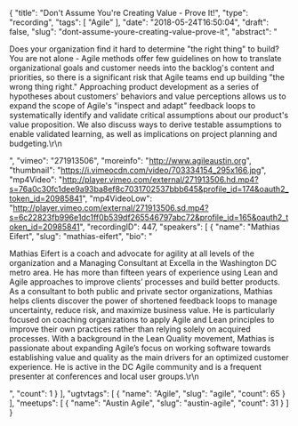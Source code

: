 {
  "title": "Don't Assume You're Creating Value - Prove It!",
  "type": "recording",
  "tags": [
    "Agile"
  ],
  "date": "2018-05-24T16:50:04",
  "draft": false,
  "slug": "dont-assume-youre-creating-value-prove-it",
  "abstract": "<p>Does your organization find it hard to determine \"the right thing\" to build? You are not alone - Agile methods offer few guidelines on how to translate organizational goals and customer needs into the backlog's content and priorities, so there is a significant risk that Agile teams end up building \"the wrong thing right.\" Approaching product development as a series of hypotheses about customers' behaviors and value perceptions allows us to expand the scope of Agile's \"inspect and adapt\" feedback loops to systematically identify and validate critical assumptions about our product's value proposition. We also discuss ways to derive testable assumptions to enable validated learning, as well as implications on project planning and budgeting.\r\n</p>",
  "vimeo": "271913506",
  "moreinfo": "http://www.agileaustin.org",
  "thumbnail": "https://i.vimeocdn.com/video/703334154_295x166.jpg",
  "mp4Video": "http://player.vimeo.com/external/271913506.hd.mp4?s=76a0c30fc1dee9a93ba8ef8c7031702537bbb645&profile_id=174&oauth2_token_id=20985841",
  "mp4VideoLow": "http://player.vimeo.com/external/271913506.sd.mp4?s=6c22823fb996e1dc1ff0b539df265546797abc72&profile_id=165&oauth2_token_id=20985841",
  "recordingID": 447,
  "speakers": [
    {
      "name": "Mathias Eifert",
      "slug": "mathias-eifert",
      "bio": "<p>Mathias Eifert is a coach and advocate for agility at all levels of the organization and a Managing Consultant at Excella in the Washington DC metro area. He has more than fifteen years of experience using Lean and Agile approaches to improve clients’ processes and build better products. As a consultant to both public and private sector organizations, Mathias helps clients discover the power of shortened feedback loops to manage uncertainty, reduce risk, and maximize business value. He is particularly focused on coaching organizations to apply Agile and Lean principles to improve their own practices rather than relying solely on acquired processes. With a background in the Lean Quality movement, Mathias is passionate about expanding Agile’s focus on working software towards establishing value and quality as the main drivers for an optimized customer experience. He is active in the DC Agile community and is a frequent presenter at conferences and local user groups.\r\n</p>",
      "count": 1
    }
  ],
  "ugtvtags": [
    {
      "name": "Agile",
      "slug": "agile",
      "count": 65
    }
  ],
  "meetups": [
    {
      "name": "Austin Agile",
      "slug": "austin-agile",
      "count": 31
    }
  ]
}